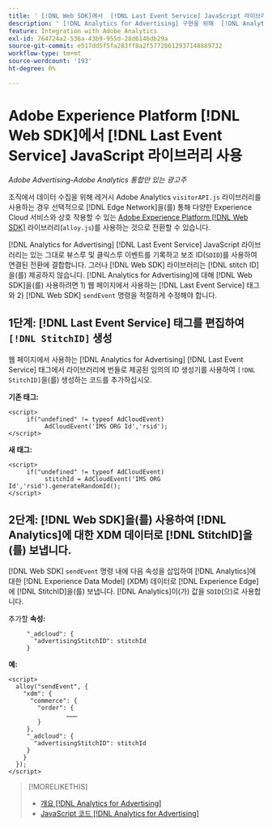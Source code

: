 ```yaml
---
title: ' [!DNL Web SDK]에서  [!DNL Last Event Service] JavaScript 라이브러리 사용'
description: ' [!DNL Analytics for Advertising] 구현을 위해  [!DNL Analytics] [!DNL visitorAPI] 라이브러리에서  [!DNL Experience Platform] [!DNL Web SDK] 라이브러리로 전환하는 단계에 대해 알아봅니다.'
feature: Integration with Adobe Analytics
exl-id: 764724a2-536a-43b9-955d-28d6146db29a
source-git-commit: e517dd5f5fa283ff8a2f57728612937148889732
workflow-type: tm+mt
source-wordcount: '193'
ht-degree: 0%

---
```


# Adobe Experience Platform [!DNL Web SDK]에서 [!DNL Last Event Service] JavaScript 라이브러리 사용

*Adobe Advertising-Adobe Analytics 통합만 있는 광고주*

조직에서 데이터 수집을 위해 레거시 Adobe Analytics `visitorAPI.js` 라이브러리를 사용하는 경우 선택적으로 [!DNL Edge Network]을(를) 통해 다양한 Experience Cloud 서비스와 상호 작용할 수 있는 [Adobe Experience Platform [!DNL Web SDK]](https://experienceleague.adobe.com/docs/experience-platform/edge/home.html) 라이브러리(`alloy.js`)를 사용하는 것으로 전환할 수 있습니다.

[!DNL Analytics for Advertising] [!DNL Last Event Service] JavaScript 라이브러리는 있는 그대로 뷰스루 및 클릭스루 이벤트를 기록하고 보조 ID(`SDID`)를 사용하여 연결된 전환에 결합합니다. 그러나 [!DNL Web SDK] 라이브러리는 [!DNL stitch ID]을(를) 제공하지 않습니다. [!DNL Analytics for Advertising]에 대해 [!DNL Web SDK]을(를) 사용하려면 1) 웹 페이지에서 사용하는 [!DNL Last Event Service] 태그와 2) [!DNL Web SDK] `sendEvent` 명령을 적절하게 수정해야 합니다.

## 1단계: [!DNL Last Event Service] 태그를 편집하여 `[!DNL StitchID]` 생성

웹 페이지에서 사용하는 [!DNL Analytics for Advertising] [!DNL Last Event Service] 태그에서 라이브러리에 번들로 제공된 임의의 ID 생성기를 사용하여 `[!DNL StitchID]`을(를) 생성하는 코드를 추가하십시오.

**기존 태그:**

```
<script>
     if("undefined" != typeof AdCloudEvent) 
          AdCloudEvent('IMS ORG Id','rsid');
</script>
```

**새 태그:**

```
<script>
     if("undefined" != typeof AdCloudEvent) 
          stitchId = AdCloudEvent('IMS ORG Id','rsid').generateRandomId();
</script>
```

## 2단계: [!DNL Web SDK]을(를) 사용하여 [!DNL Analytics]에 대한 XDM 데이터로 [!DNL StitchID]을(를) 보냅니다.

[!DNL Web SDK] `sendEvent` 명령 내에 다음 속성을 삽입하여 [!DNL Analytics]에 대한 [!DNL Experience Data Model] (XDM) 데이터로 [!DNL Experience Edge]에 [!DNL StitchID]을(를) 보냅니다.<!-- The library sends the StitchID to [!DNL Experience Edge] as `[_adcloud.advertisingStitchID](https://github.com/adobe/xdm/blob/master/docs/reference/adobe/experience/adcloud/stitch.schema.md)`. --> [!DNL Analytics]이(가) 값을 `SDID`(으)로 사용합니다.

추가할 **속성:**

```
     "_adcloud": {
       "advertisingStitchID": stitchId
     }
```

**예:**

```
<script>
  alloy("sendEvent", {
    "xdm": {
      "commerce": {
        "order": {
                ………
        }
     },
     "_adcloud": {
       "advertisingStitchID": stitchId
     }
    }
  });
</script>
```

>[!MORELIKETHIS]
>
>* [개요 [!DNL Analytics for Advertising]](overview.md)
>* [JavaScript 코드  [!DNL Analytics for Advertising]](/help/integrations/analytics/javascript.md)
